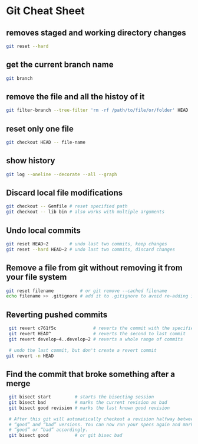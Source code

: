# Git Cheat Sheet

## removes staged and working directory changes

```bash
git reset --hard
```

## get the current branch name

```bash
git branch
```

## remove the file and all the histoy of it

```bash
git filter-branch --tree-filter 'rm -rf /path/to/file/or/folder' HEAD
```

## reset only one file

```bash
git checkout HEAD -- file-name
```

## show history

```bash
git log --oneline --decorate --all --graph
```

## Discard local file modifications

```sh
git checkout -- Gemfile # reset specified path 
git checkout -- lib bin # also works with multiple arguments
```



## Undo local commits

```sh
git reset HEAD~2        # undo last two commits, keep changes
git reset --hard HEAD~2 # undo last two commits, discard changes  
```



## Remove a file from git without removing it from your file system

```sh
git reset filename          # or git remove --cached filename
echo filename >> .gitignore # add it to .gitignore to avoid re-adding it
```



## Reverting pushed commits

```sh
 git revert c761f5c              # reverts the commit with the specified id
 git revert HEAD^                # reverts the second to last commit
 git revert develop~4..develop~2 # reverts a whole range of commits
 
 # undo the last commit, but don't create a revert commit 
git revert -n HEAD
```



## Find the commit that broke something after a merge

```sh
 git bisect start         # starts the bisecting session
 git bisect bad           # marks the current revision as bad
 git bisect good revision # marks the last known good revision
 
 # After this git will automatically checkout a revision halfway between the known 
 # “good” and “bad” versions. You can now run your specs again and mark the commit as 
 # “good” or “bad” accordingly.
 git bisect good          # or git bisec bad
```


